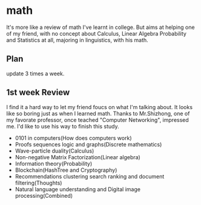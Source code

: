 # math
It's more like a review of math I've learnt in college. But aims at helping one of my friend, with no concept about Calculus, Linear Algebra Probability and Statistics at all, majoring in linguistics, with his math.

## Plan
update 3 times a week.

## 1st week Review
I find it a hard way to let my friend foucs on what I'm talking about. It looks like so boring just as when I learned math. Thanks to Mr.Shizhong, one of my favorate professor, once teached "Computer Networking", impressed me. I'd like to use his way to finish this study.
- 0101 in computers(How does computers work)
- Proofs sequences logic and graphs(Discrete mathematics)
- Wave-particle duality(Calculus)
- Non-negative Matrix Factorization(Linear algebra)
- Information theory(Probability)
- Blockchain(HashTree and Cryptography)
- Recommendations clustering search ranking and document filtering(Thoughts)
- Natural language understanding and Digital image processing(Combined)
